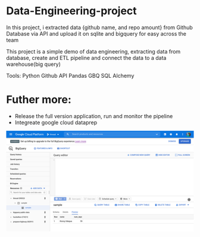 # Data-Engineering-project

In this project, i extracted data {github name, and repo amount} from Github Database via API and upload it on sqlite and bigquery for easy across the team

This project is a simple demo of data engineering, extracting data from database, create and ETL pipeline and connect the data to a data warehouse(big query)

Tools:
Python
Github API
Pandas GBQ
SQL Alchemy

# Futher more:

- Release the full version application, run and monitor the pipeline
- Integreate google cloud dataprep 

![Image of bq](https://github.com/Emekaborisama/Data-Eng--Github-API-ETL-pipeline/blob/main/Screen%20Shot%202020-11-01%20at%206.37.28%20PM.png)


